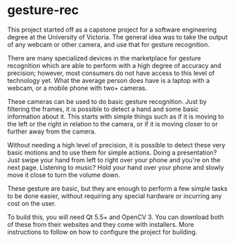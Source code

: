 gesture-rec
===========

This project started off as a capstone project for a software engineering degree at the University of Victoria. The general idea was to take the output of any webcam or other camera, and use that for gesture recognition.

There are many specialized devices in the marketplace for gesture recognition which are able to perform with a high degree of accuracy and precision; however, most consumers do not have access to this level of technology yet. What the average person does have is a laptop with a webcam, or a mobile phone with two+ cameras.

These cameras can be used to do basic gesture recognition. Just by filtering the frames, it is possible to detect a hand and some basic information about it. This starts with simple things such as if it is moving to the left or the right in relation to the camera, or if it is moving closer to or further away from the camera.

Without needing a high level of precision, it is possible to detect these very basic motions and to use them for simple actions. Doing a presentation? Just swipe your hand from left to right over your phone and you're on the next page. Listening to music? Hold your hand over your phone and slowly move it close to turn the volume down.

These gesture are basic, but they are enough to perform a few simple tasks to be done easier, without requiring any special hardware or incurring any cost on the user.


To build this, you will need Qt 5.5+ and OpenCV 3. You can download both of these from their websites and they come with installers. More instructions to follow on how to configure the project for building.
